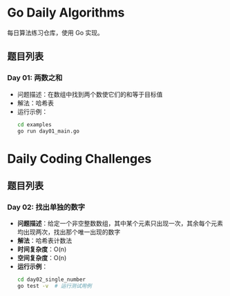 # Go Daily Algorithms

每日算法练习仓库，使用 Go 实现。

## 题目列表

### Day 01: 两数之和
- 问题描述：在数组中找到两个数使它们的和等于目标值
- 解法：哈希表
- 运行示例：
  ```bash
  cd examples
  go run day01_main.go
  ```

# Daily Coding Challenges

## 题目列表

### Day 02: 找出单独的数字
- **问题描述**：给定一个非空整数数组，其中某个元素只出现一次，其余每个元素均出现两次，找出那个唯一出现的数字
- **解法**：哈希表计数法
- **时间复杂度**：O(n)
- **空间复杂度**：O(n)
- **运行示例**：
  ```bash
  cd day02_single_number
  go test -v  # 运行测试用例

